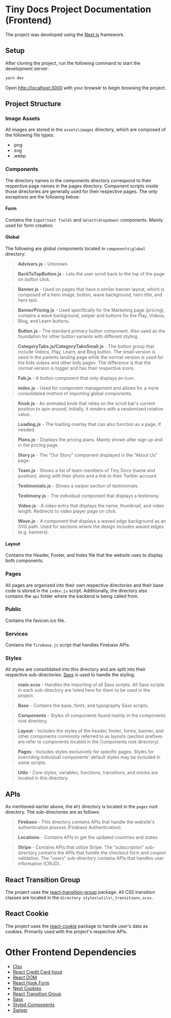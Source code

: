 # Tiny Docs Project Documentation (Frontend)
The project was developed using the [Next.js](https://nextjs.org/docs) framework.

## Setup
After cloning the project, run the following command to start the development server:

```bash
yarn dev
```

Open [http://localhost:3000](http://localhost:3000) with your browser to begin browsing the project.

## Project Structure
### Image Assets
All images are stored in the ```assets\images``` directory, which are composed of the following file types:
- .png
- .svg
- .webp

### Components
The directory names in the components directory correspond to their respective page names in the pages directory.  Component scripts inside those directories are generally used for their respective pages.  The only exceptions are the following below:

#### Form
Contains the ```Input(text field)``` and ```Select(dropdown)``` components. Mainly used for form creation.

#### Global
The following are global components located in ```components\global``` directory:


> **Advisors.js** - Unknown

> **BackToTopButton.js** - Lets the user scroll back to the top of the page on button click.

> **Banner.js** - Used on pages that have a similar banner layout, which is composed of a hero image, button, wave background, hero title, and hero text.

> **BannerPricing.js** - Used specifically for the Marketing page (pricing), contains a wave background, swiper and buttons for the Play, Videos, Blog, and Learn buttons.

> **Button.js** - The standard primary button component.  Also used as the foundation for other button variants with different styling.

> **CategoryTabs.js/CategoryTabsSmall.js** - The button group that include Videos, Play, Learn, and Blog button.  The small version is used in the parents landing page while the normal version is used for the kids videos and other kids pages.  The difference is that the normal version is bigger and has their respective icons.

> **Fab.js** - A button component that only displays an icon.

> **index.js** - Used for component management and allows for a more consolidated method of importing global components.

> **Knob.js** - An animated knob that relies on the scroll bar's current position to spin around.  Initially, it renders with a randomized rotation value.

> **Loading.js** - The loading overlay that can also function as a page, if needed.

> **Plans.js** - Displays the pricing plans.  Mainly shown after sign up and in the pricing page.

> **Story.js** - The "Our Story" component displayed in the "About Us" page. 

> **Team.js** - Shows a list of team members of Tiny Docs (name and position), along with their photo and a link to their Twitter account.

> **Testimonials.js** - Shows a swiper section of testimonials.

> **Testimony.js** - The individual component that displays a testimony.

> **Video.js** - A video entry that displays the name, thumbnail, and video length.  Redirects to video player page on click.

> **Wave.js** - A component that displays a waved edge background as an SVG path.  Used for sections where the design includes waved edges (e.g. banners).

#### Layout
Contains the Header, Footer, and Index file that the website uses to display both components.

### Pages
All pages are organized into their own respective directories and their base code is stored in the  ```index.js``` script.  Additionally, the directory also contains the ```api``` folder where the backend is being called from.

### Public
Contains the favicon.ico file.

### Services
Contains the ```firebase.js``` script that handles Firebase APIs.

### Styles
All styles are consolidated into this directory and are split into their respective sub-directories.  [Sass](https://sass-lang.com/) is used to handle the styling.

> **main.scss** - Handles the importing of all Sass scripts.  All Sass scripts in each sub-directory are listed here for them to be used in the project.

> **Base** - Contains the base, fonts, and typography Sass scripts.

> **Components** - Styles of components found mainly in the components root directory.

> **Layout** - Includes the styles of the header, footer, forms, banner, and other components commonly referred to as layouts (section prefixes are refer to components located in the Components root directory).

> **Pages** - Includes styles exclusively for specific pages.  Styles for overriding individual components' default styles may be included in some scripts.

> **Utils** - Core styles, variables, functions, transitions, and mixins are located in this directory.

## APIs
As mentioned earlier above, the ```API``` directory is located in the ```pages``` root directory.  The sub-directories are as follows:

> **Firebase** - This directory contains APIs that handle the website's authentication process (Firebase Authentication).

> **Locations** - Contains APIs to get the updated countries and states.

> **Stripe** - Contains APIs that utilize Stripe.  The "subscription" sub-directory contains the APIs that handle the checkout form and coupon validation.  The "users" sub-directory contains APIs that handles user information (CRUD).

## React Transition Group
The project uses the [react-transition-group](https://reactcommunity.org/react-transition-group/) package.  All CSS transition classes are located in the `directory styles\utils\_transitions.scss`.

## React Cookie
The project uses the [react-cookie](https://www.npmjs.com/package/react-cookie) package to handle user's data as cookies.  Primarily used with the project's respective APIs.

# Other Frontend Dependencies
* [Clsx](https://www.npmjs.com/package/clsx)
* [React Credit Card Input](https://www.npmjs.com/package/react-credit-card-input)
* [React DOM](https://reactjs.org/docs/react-dom.html)
* [React Hook Form](https://react-hook-form.com/api)
* [Next Cookies](https://www.npmjs.com/package/next-cookies)
* [React Transition Group](https://reactcommunity.org/react-transition-group/)
* [Sass](https://sass-lang.com/)
* [Styled Components](https://styled-components.com/)
* [Swiper](https://swiperjs.com/swiper-api)